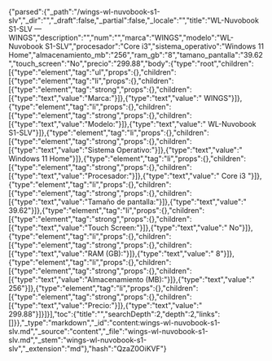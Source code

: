 {"parsed":{"_path":"/wings-wl-nuvobook-s1-slv","_dir":"","_draft":false,"_partial":false,"_locale":"","title":"WL-Nuvobook S1-SLV — WINGS","description":"","num":"","marca":"WINGS","modelo":"WL-Nuvobook S1-SLV","procesador":"Core i3","sistema_operativo":"Windows 11 Home","almacenamiento_mb":"256","ram_gb":"8","tamano_pantalla":"39.62","touch_screen":"No","precio":"299.88","body":{"type":"root","children":[{"type":"element","tag":"ul","props":{},"children":[{"type":"element","tag":"li","props":{},"children":[{"type":"element","tag":"strong","props":{},"children":[{"type":"text","value":"Marca:"}]},{"type":"text","value":" WINGS"}]},{"type":"element","tag":"li","props":{},"children":[{"type":"element","tag":"strong","props":{},"children":[{"type":"text","value":"Modelo:"}]},{"type":"text","value":" WL-Nuvobook S1-SLV"}]},{"type":"element","tag":"li","props":{},"children":[{"type":"element","tag":"strong","props":{},"children":[{"type":"text","value":"Sistema Operativo:"}]},{"type":"text","value":" Windows 11 Home"}]},{"type":"element","tag":"li","props":{},"children":[{"type":"element","tag":"strong","props":{},"children":[{"type":"text","value":"Procesador:"}]},{"type":"text","value":" Core i3 "}]},{"type":"element","tag":"li","props":{},"children":[{"type":"element","tag":"strong","props":{},"children":[{"type":"text","value":"Tamaño de pantalla:"}]},{"type":"text","value":" 39.62"}]},{"type":"element","tag":"li","props":{},"children":[{"type":"element","tag":"strong","props":{},"children":[{"type":"text","value":"Touch Screen:"}]},{"type":"text","value":" No"}]},{"type":"element","tag":"li","props":{},"children":[{"type":"element","tag":"strong","props":{},"children":[{"type":"text","value":"RAM (GB):"}]},{"type":"text","value":" 8"}]},{"type":"element","tag":"li","props":{},"children":[{"type":"element","tag":"strong","props":{},"children":[{"type":"text","value":"Almacenamiento (MB):"}]},{"type":"text","value":" 256"}]},{"type":"element","tag":"li","props":{},"children":[{"type":"element","tag":"strong","props":{},"children":[{"type":"text","value":"Precio:"}]},{"type":"text","value":" 299.88"}]}]}],"toc":{"title":"","searchDepth":2,"depth":2,"links":[]}},"_type":"markdown","_id":"content:wings-wl-nuvobook-s1-slv.md","_source":"content","_file":"wings-wl-nuvobook-s1-slv.md","_stem":"wings-wl-nuvobook-s1-slv","_extension":"md"},"hash":"QzaZ0OiKVF"}